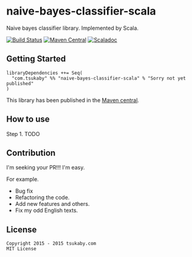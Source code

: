 # naive-bayes-classifier-scala
Naive bayes classifier library. Implemented by Scala.

[![Build Status](https://travis-ci.org/tsukaby/naive-bayes-classifier-scala.svg?branch=master)](https://travis-ci.org/tsukaby/naive-bayes-classifier-scala)
[![Maven Central](https://maven-badges.herokuapp.com/maven-central/com.tsukaby/naive-bayes-classifier-scala_2.11/badge.svg)](https://maven-badges.herokuapp.com/maven-central/com.tsukaby/naive-bayes-classifier-scala_2.11)
[![Scaladoc](http://javadoc-badge.appspot.com/com.tsukaby/naive-bayes-classifier-scala_2.11.svg?label=scaladoc)](http://javadoc-badge.appspot.com/com.tsukaby/naive-bayes-classifier-scala_2.11)

## Getting Started

    libraryDependencies ++= Seq(
      "com.tsukaby" %% "naive-bayes-classifier-scala" % "Sorry not yet published"
    )

This library has been published in the [Maven central](http://search.maven.org/#browse|999013097).

## How to use

Step 1. TODO

## Contribution

I'm seeking your PR!!!
I'm easy.

For example.

- Bug fix
- Refactoring the code.
- Add new features and others.
- Fix my odd English texts.

## License

```
Copyright 2015 - 2015 tsukaby.com
MIT License
```
